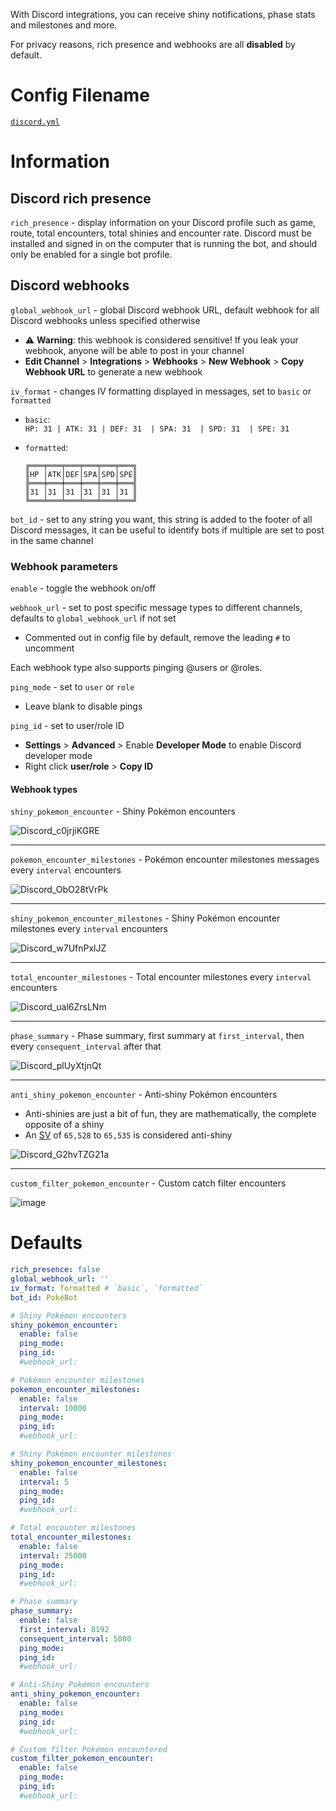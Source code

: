 With Discord integrations, you can receive shiny notifications, phase stats and milestones and more.

For privacy reasons, rich presence and webhooks are all **disabled** by default.

# Config Filename
[`discord.yml`](https://github.com/40Cakes/pokebot-gen3/blob/main/profiles/discord.yml)

# Information
## Discord rich presence
`rich_presence` - display information on your Discord profile such as game, route, total encounters, total shinies and encounter rate. Discord must be installed and signed in on the computer that is running the bot, and should only be enabled for a single bot profile.

## Discord webhooks
`global_webhook_url` - global Discord webhook URL, default webhook for all Discord webhooks unless specified otherwise
- ⚠ **Warning**: this webhook is considered sensitive! If you leak your webhook, anyone will be able to post in your channel
- **Edit Channel** > **Integrations** > **Webhooks** > **New Webhook** > **Copy Webhook URL** to generate a new webhook

`iv_format` - changes IV formatting displayed in messages, set to `basic` or `formatted`
- `basic`: <br>`HP: 31 | ATK: 31 | DEF: 31  | SPA: 31  | SPD: 31  | SPE: 31`

- `formatted`:
  ```
  ╔═══╤═══╤═══╤═══╤═══╤═══╗
  ║HP │ATK│DEF│SPA│SPD│SPE║
  ╠═══╪═══╪═══╪═══╪═══╪═══╣
  ║31 │31 │31 │31 │31 │31 ║
  ╚═══╧═══╧═══╧═══╧═══╧═══╝
  ```

`bot_id` - set to any string you want, this string is added to the footer of all Discord messages, it can be useful to identify bots if multiple are set to post in the same channel

### Webhook parameters
`enable` - toggle the webhook on/off

`webhook_url` - set to post specific message types to different channels, defaults to `global_webhook_url` if not set
- Commented out in config file by default, remove the leading `#` to uncomment

Each webhook type also supports pinging @users or @roles.

`ping_mode` - set to `user` or `role`
- Leave blank to disable pings

`ping_id` - set to user/role ID
- **Settings** > **Advanced** > Enable **Developer Mode** to enable Discord developer mode
- Right click **user/role** > **Copy ID**

#### Webhook types
`shiny_pokemon_encounter` - Shiny Pokémon encounters

![Discord_c0jrjiKGRE](https://github.com/40Cakes/pokebot-gen3/assets/16377135/e1706b41-5f89-40b4-918d-30d6e8fa92c2)

***

`pokemon_encounter_milestones` - Pokémon encounter milestones messages every `interval` encounters

![Discord_ObO28tVrPk](https://github.com/40Cakes/pokebot-gen3/assets/16377135/5c4698f0-07cf-4289-aa4e-6398f56422e0)

***

`shiny_pokemon_encounter_milestones` - Shiny Pokémon encounter milestones every `interval` encounters

![Discord_w7UfnPxlJZ](https://github.com/40Cakes/pokebot-gen3/assets/16377135/6d6e9b85-c8b4-4c15-8970-eb86e3b712ab)

***

`total_encounter_milestones` - Total encounter milestones every `interval` encounters

![Discord_ual6ZrsLNm](https://github.com/40Cakes/pokebot-gen3/assets/16377135/f6a82866-fbb3-4192-a771-f0b298bc12ec)

***

`phase_summary` - Phase summary, first summary at `first_interval`, then every `consequent_interval` after that

![Discord_plUyXtjnQt](https://github.com/40Cakes/pokebot-gen3/assets/16377135/573a638b-fe4e-4f16-95dd-31f0f750a517)

***

`anti_shiny_pokemon_encounter` - Anti-shiny Pokémon encounters
- Anti-shinies are just a bit of fun, they are mathematically, the complete opposite of a shiny
- An [SV](https://bulbapedia.bulbagarden.net/wiki/Personality_value#Shininess) of `65,528` to `65,535` is considered anti-shiny

![Discord_G2hvTZG21a](https://github.com/40Cakes/pokebot-gen3/assets/16377135/3f04d1cf-4040-4163-80d2-13cac84eed1f)

***

`custom_filter_pokemon_encounter` - Custom catch filter encounters

![image](https://github.com/40Cakes/pokebot-gen3/assets/16377135/9a52da68-5e3b-4f59-b222-18c4ed793c59)

# Defaults
```yml
rich_presence: false
global_webhook_url: ''
iv_format: formatted # `basic`, `formatted`
bot_id: PokéBot

# Shiny Pokémon encounters
shiny_pokemon_encounter:
  enable: false
  ping_mode:
  ping_id:
  #webhook_url:

# Pokémon encounter milestones
pokemon_encounter_milestones:
  enable: false
  interval: 10000
  ping_mode:
  ping_id:
  #webhook_url:

# Shiny Pokémon encounter milestones
shiny_pokemon_encounter_milestones:
  enable: false
  interval: 5
  ping_mode:
  ping_id:
  #webhook_url:

# Total encounter milestones
total_encounter_milestones:
  enable: false
  interval: 25000
  ping_mode:
  ping_id:
  #webhook_url:

# Phase summary
phase_summary:
  enable: false
  first_interval: 8192
  consequent_interval: 5000
  ping_mode:
  ping_id:
  #webhook_url:

# Anti-Shiny Pokémon encounters
anti_shiny_pokemon_encounter:
  enable: false
  ping_mode:
  ping_id:
  #webhook_url:

# Custom filter Pokémon encountered
custom_filter_pokemon_encounter:
  enable: false
  ping_mode:
  ping_id:
  #webhook_url:
```